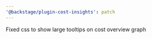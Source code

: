 ```yaml
---
'@backstage/plugin-cost-insights': patch
---
```


Fixed css to show large tooltips on cost overview graph
